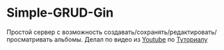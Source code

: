 # Simple-GRUD-Gin

<div>Простой сервер с возможность создавать/сохранять/редактировать/просматривать альбомы. 
Делал по видео из <a href="https://www.youtube.com/watch?v=680OLmUaXl0&t=589s">Youtube</a> 
по <a href="https://go.dev/doc/tutorial/web-service-gin">Туториалу</a>
</div>

